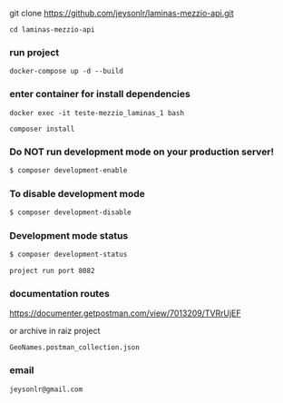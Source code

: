 git clone https://github.com/jeysonlr/laminas-mezzio-api.git

```
cd laminas-mezzio-api
```

### run project
```
docker-compose up -d --build
```

### enter container for install dependencies
```
docker exec -it teste-mezzio_laminas_1 bash

composer install
```


### Do NOT run development mode on your production server!

```bash
$ composer development-enable
```

### To disable development mode

```bash
$ composer development-disable
```

### Development mode status

```bash
$ composer development-status
```

```
project run port 8082
```
### documentation routes 

https://documenter.getpostman.com/view/7013209/TVRrUjEF

or archive in raiz project  
```
GeoNames.postman_collection.json
```

### email
``
jeysonlr@gmail.com
``

